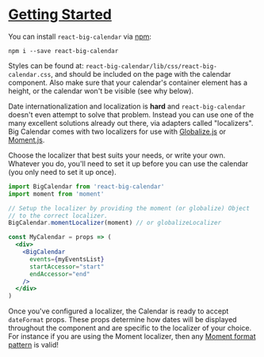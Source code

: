 # <a id='intro' href='#intro'>Getting Started</a>

You can install `react-big-calendar` via [npm](https://www.npmjs.com/):

    npm i --save react-big-calendar

Styles can be found at: `react-big-calendar/lib/css/react-big-calendar.css`, and should be included on the page
with the calendar component. Also make sure that your calendar's container
element has a height, or the calendar won't be visible (see why below).

Date internationalization and localization is **hard** and `react-big-calendar` doesn't even attempt to
solve that problem. Instead you can use one of the many excellent solutions already
out there, via adapters called "localizers". Big Calendar comes with two localizers for use
with [Globalize.js](https://github.com/jquery/globalize) or [Moment.js](http://momentjs.com/).

Choose the localizer that best suits your needs, or write your own. Whatever you do, you'll need to set it up
before you can use the calendar (you only need to set it up once).

```jsx
import BigCalendar from 'react-big-calendar'
import moment from 'moment'

// Setup the localizer by providing the moment (or globalize) Object
// to the correct localizer.
BigCalendar.momentLocalizer(moment) // or globalizeLocalizer

const MyCalendar = props => (
  <div>
    <BigCalendar
      events={myEventsList}
      startAccessor="start"
      endAccessor="end"
    />
  </div>
)
```

Once you've configured a localizer, the Calendar is ready to accept `dateFormat` props. These props determine
how dates will be displayed throughout the component and are specific to the localizer of your choice. For
instance if you are using the Moment localizer,
then any [Moment format pattern](http://momentjs.com/docs/#/displaying/format/) is valid!
